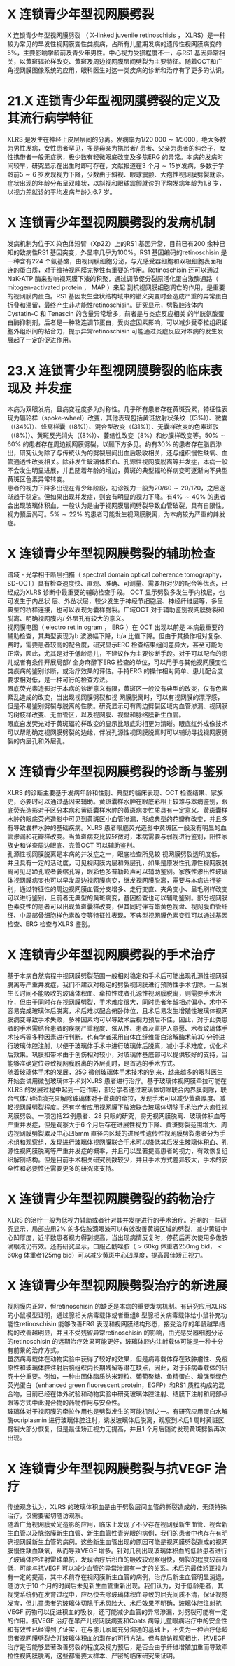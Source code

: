 # X 连锁青少年型视网膜劈裂  
X  连锁青少年型视网膜劈裂 （ X-linked juvenile retinoschisis ， XLRS）是一种较为常见的早发性视网膜变性类疾病，占所有儿童期发病的遗传性视网膜病变的$5\%$，主要影响学龄前及青少年男性。中心视力受损程度不一，与RS1 基因异常相关，以黄斑辐轮样改变、黄斑及周边视网膜层间劈裂为主要特征。随着OCT和广角视网膜图像系统的应用，眼科医生对这一类疾病的诊断和治疗有了更多的认识。  
# 21.X 连锁青少年型视网膜劈裂的定义及其流行病学特征  
XLRS 是发生在神经上皮层层间的分离。发病率为$1/20\;000\sim1/5000$，绝大多数为男性发病，女性患者罕见，多是母亲为携带者/ 患者、父亲为患者的纯合子，女性携带者一般无症状，极少数有轻微眼底改变及多焦ERG 的异常。本病的发病时间较早，研究显示在出生时即可存在，文献报道在3 个月$\sim15$岁发病，多数于学龄前$5\sim6$ 岁发现视力下降，少数由于斜视、眼球震颤、大疱性视网膜劈裂就诊。症状出现的年龄分布呈双峰状，以斜视和眼球震颤就诊的平均发病年龄为1.8 岁，以视力差就诊的平均发病年龄为6.7 岁。  
# X 连锁青少年型视网膜劈裂的发病机制  
发病机制为位于X 染色体短臂（Xp22）上的RS1 基因异常，目前已有200 余种已知的致病性RS1 基因突变，外显率几乎为$100\%$。RS1 基因编码的retinoschisin 是一种含有224 个氨基酸，由视网膜细胞分泌，与光感受器细胞和双极细胞表面相连的蛋白质，对于维持视网膜完整性有重要的作用。Retinoschisin 还可以通过NaK-ATP 酶来影响视网膜下液的积聚，通过调节促分裂原活化蛋白激酶通路（ mitogen-activated protein ， MAP ）来起 到抗视网膜细胞凋亡的作用，是重要的视网膜内蛋白。RS1 基因发生盘状结构域中的错义突变时会造成严重的异常蛋白折叠和滞留，最终产生非功能性retinoschisin。研究显示，劈裂腔液体内Cystatin-C  和 Tenascin  的含量异常增多，前者是与炎症反应相关 的半胱氨酸蛋白酶抑制剂，后者是一种粘连调节蛋白，受炎症因素影响，可以减少受牵拉组织细胞外组织间的粘合力，提示异常retinoschisin 可能通过炎症反应对本病的发生发展起了一定的促进作用。  
# 23.X 连锁青少年型视网膜劈裂的临床表现及 并发症  
本病为双眼发病，且病变程度多为对称性。几乎所有患者存在黄斑受累，特征性表现为辐轮样（spoke-wheel）改变，其他表现包括黄斑放射状条纹（$\left(3\%\right)$）、微囊（$\left(34\%\right)$）、蜂窝样囊（$(8\%)$）、混合型改变（$(31\%)$）、无囊样改变的色素斑驳（$(8\%)$）、黄斑反光消失（$(8\%)$）、萎缩性改变（$8\%$）和纱膜样改变等。$50\%\sim60\%$ 的患者存在周边视网膜劈裂，以颞下方多见。约有$30\%$ 的患者存在脂质渗出，研究认为除了与传统认为的劈裂层间出血后吸收相关，还与组织慢性缺氧、血管通透性改变相关。除非发生玻璃体积血、孔源性视网膜脱离等并发症，本病一般不会发生明显进展，并且随着年龄的增加，黄斑的典型辐轮样病变可逐渐向不典型黄斑区色素异常转变。  
患者的视力下降多出现在青少年阶段，初诊视力一般为$20/60\sim20/120$，之后逐渐趋于稳定。但如果出现并发症，则会有明显的视力下降。有$4\%\sim40\%$ 的患者会出现玻璃体积血，一般认为是由于视网膜层间劈裂导致血管破裂，具有自限性，视力预后尚可。$5\%\sim22\%$ 的患者可能发生视网膜脱离，为本病较为严重的并发症。  
# X 连锁青少年型视网膜劈裂的辅助检查  
谱域 -  光学相干断层扫描（ spectral domain optical coherence  tomography，SD-OCT）具有检查速度快、直观、准确、可测量、需要相对少的配合等优点，已经成为XLRS 诊断中最重要的辅助检查手段。 OCT  显示劈裂多发生于内核层，也可发生于内丛状 层、外丛状层，较少发生于神经节细胞层、神经纤维层等，多呈 典型的桥样连接，也可以表现为囊样劈裂。广域OCT 对于辅助鉴别视网膜劈裂和脱离、明确视网膜内/ 外层孔有较大的意义。  
视网膜电图（ electro ret in ogram ， ERG ）在 OCT  出现以前是 本病最重要的辅助检查，其典型表现为b 波波幅下降，b/a 比值下降。但由于其操作相对复杂、费时，需要患者较高的配合度，研究显示ERG 检查结果组间差异大，甚至可能为正常，因此，尤其是对于低龄患儿，不建议作为主要诊断手段。对于可以配合的患儿或者有条件开展局部/ 全身麻醉下ERG 检查的单位，可以用于与其他视网膜变性类疾病的鉴别诊断，或治疗效果的评估。手持ERG 的操作相对简单、患儿配合度要求相对低，是一种可行的检查方法。  
眼底荧光素造影对于本病的诊断意义有限，黄斑区一般没有典型的改变，仅有色素紊乱造成的改变，当出现视网膜劈裂和视 网膜脱离时，可以有视网膜的漂浮感，但是不易鉴别劈裂与脱离的性质。研究显示可有周边劈裂区域内血管渗漏、视网膜的树枝样改变、无血管区，以及视网膜、视盘和脉络膜新生血管。  
眼底自发荧光对于黄斑辐轮样改变的显示比眼底彩相更为清晰。眼底红外成像技术可以帮助确定视网膜劈裂的边缘，伴发孔源性视网膜脱离时可以辅助寻找视网膜劈裂的内层孔和外层孔。  
# X 连锁青少年型视网膜劈裂的诊断与鉴别  
XLRS 的诊断主要基于发病年龄和性别、典型的临床表现、OCT 检查结果、家族史，必要时可以通过基因来辅助。黄斑囊样水肿在眼底彩相上较难与本病鉴别，眼底荧光造影对于区分本病和黄斑囊样水肿的黄斑病变性质具有一定意义。黄斑囊样水肿的眼底荧光造影中可见到黄斑区小血管渗漏，形成典型的花瓣样改变，并且多有导致囊样水肿的基础疾病。XLRS 患者眼底荧光造影中黄斑区一般没有明显的血管渗漏和花瓣样改变。当黄斑病变比较轻微时，本病需要与弱视进行鉴别，阳性家族史和详查周边眼底、完善OCT 可以辅助鉴别。  
孔源性视网膜脱离是本病的并发症之一，眼底检查所见较 视网膜劈裂透明度低，并且具有一定的活动度，可见视网膜内层和外层孔，如果是原发性孔源性视网膜脱离可见马蹄孔或者萎缩孔等，眼彩色多普勒超声可以辅助鉴别。家族性渗出性玻璃体视网膜病变也可以早发周边视网膜病变，继发视网膜脱离，需要与本病进行鉴别，通过特征性的周边视网膜血管分支增多、走行变直、夹角变小、呈毛刷样改变可以进行鉴别，且前者无典型的黄斑病变，基因检查也可以辅助鉴别。部分视网膜色素变性的患者可以出现黄斑囊样改变，但其同时伴有蜡黄色视盘、视网膜血管纤细、中周部骨细胞样色素改变等特征性表现，不典型视网膜色素变性可以通过基因检查、ERG 检查与XLRS 鉴别。  
# X 连锁青少年型视网膜劈裂的手术治疗  
基于本病自然病程中视网膜劈裂范围一般相对稳定和手术后可能出现孔源性视网膜脱离等严重并发症，我们不建议对稳定的劈裂视网膜进行预防性手术切除。一旦发生长时间不能吸收的玻璃体积血、牵拉性或者孔源性视网膜脱离，则需要手术治疗，但由于同时存在视网膜劈裂，手术难度很大，同时患者年龄相对偏小，术中不容易完成玻璃体后脱离，术后难以配合俯卧体位，且术后易发生增殖性玻璃体视网膜病变导致手术失败，多种因素均可以导致术后视力预后不佳，因此，对于此类患者的手术需结合患者的疾病严重程度、依从性、患者及监护人意愿、术者玻璃体手术技巧等多种因素进行判断。也有学者采用自体血纤维蛋白溶解酶术前30 分钟进行玻璃体腔注射，以便于玻璃体手术中进行玻璃体后脱离，减小手术难度，优化术后效果。巩膜扣带术由于创伤相对较小，对玻璃体基底部可以提供较好的支持，当能够准确定位导致视网膜脱离的外层孔时，是首选的手术方式。  
随着玻璃体手术的发展，25G 微创玻璃体手术技术的到来，越来越多的眼科医生开始尝试用微创玻璃体手术对XLRS 患者进行治疗。基于玻璃体视网膜牵拉可能在XLRS 的发展过程中起到一定作用，部分学者通过玻璃体切除联合内界膜剥除，联合气体/ 硅油填充来解除玻璃体对于黄斑的牵拉，发现手术可以减少黄斑厚度、减轻视网膜劈裂程度。还有学者应用视网膜下放液联合玻璃体切除手术治疗大疱性视网膜劈裂。一项包括22例患者、28 只眼的研究，将无视网膜脱离、玻璃体积血等严重并发症，但是观察大于6 个月后存在进展性视力下降、黄斑劈裂范围增大、周边视网膜劈裂累及中心凹$5\mathrm{mm}$ 直径内区域的进展性遗传性视网膜劈裂患者分为手术组和观察组，发现进行玻璃体视网膜联合手术可以降低其后发生玻璃体积血、孔源性视网膜脱离等严重并发症的概率，并且可以显著提高患者的视力，有效恢复组织解剖结构。但是目前手术相关研究例数较少，并且手术方式差异较大，手术的安全性和必要性还需要更多的研究来支持。  
# X 连锁青少年型视网膜劈裂的药物治疗  
XLRS 的治疗一般为低视力辅助或者针对其并发症进行的手术治疗。近期的一些研究显示，局部应用$2\%$ 的多佐胺滴眼液可以有效改善黄斑区域的劈裂，减少黄斑中心凹厚度，近半数患者视力得到提高，当出现病情反复时，停药后再次使用多佐胺滴眼液仍有效。还有研究显示，口服乙酰唑胺（$>60\mathrm{kg}$ 体重者250mg bid，$<60\mathrm{kg}$ 体重者$125\mathrm{mg}$ bid）可以减少黄斑中心凹厚度，提高最佳矫正视力。  
# X 连锁青少年型视网膜劈裂治疗的新进展  
视网膜内正常，但retinoschisin 的缺乏是本病的重要发病机制。有研究应用XLRS 的小鼠模型证明，通过腺相关病毒载体或者重组8 型腺相关病毒载体给小鼠补充功能性retinoschisin 能够改善ERG 表现和视网膜结构形态，接受治疗的年龄越早结构的改善越明显，并且不受残留异常retinoschisin 的影响，由光感受器细胞分泌的retinoschisin 的远期治疗效果可能更好，玻璃体腔内注射载体可能是一种十分有前景的治疗方式。  
虽然病毒载体在动物实验中获得了较好的效果，但是病毒载体存在致肿瘤性、免疫原性和玻璃体腔注射后脑组织内长期残留等潜在缺点，因此，对于非病毒载体的研究十分重要。例如，一种由固体脂质纳米颗粒、葡萄聚糖、鱼精蛋白、增强型绿色荧光蛋白（enhanced green fluorescent protein，EGFP）和RS1 质粒构成的混合物，目前已经在体外试验和动物实验中研究玻璃体腔注射、结膜下注射和局部点眼等方式中此混合物的药物作用与安全性。  
玻璃体对于视网膜的牵拉作用也是劈裂发生的可能机制之一。有研究应用蛋白水解酶ocriplasmin 进行玻璃体腔注射，诱发玻璃体后脱离，观察到术后1 周时黄斑区劈裂大部分恢复，但是最佳矫正视力无提高，并且1 个月后随访发现黄斑劈裂再次出现。  
# X 连锁青少年型视网膜劈裂与抗VEGF 治疗  
传统观念认为，XLRS 的玻璃体积血是由于劈裂层间血管的撕裂造成的，无须特殊治疗，仅需要密切随访观察。  
随着广角视网膜荧光造影的应用，临床上发现了不少存在视网膜新生血管、视盘新生血管以及脉络膜新生血管、新生血管性青光眼的病例，我们的患者中也存在有明确视网膜新生血管的病例。这些新生血管出现的原因可能是视网膜劈裂造成的视网膜慢性缺血缺氧，从而导致VEGF 增多。针对几例出现玻璃体积血的低龄患者进行了玻璃体腔注射雷珠单抗，发现治疗后积血的吸收较观察组快，劈裂的程度较前降低，可能与抗VEGF 可以减少血管的异常渗漏有一定的关系。术后的最佳矫正视力有一定的提高，其中术前存在视网膜新生血管的病例，治疗后新生血管明显消退，随访大于10 个月的时间后未见新生血管重新出现。我们认为，对于低龄患者，其视觉系统仍在发育过程中，应尽快去除玻璃体积血导致的屈光间质不清，保证视觉发育，但儿童患者的玻璃体切除手术风险大、术后效果不明确，玻璃体腔注射抗VEGF 药物可以促进积血的吸收，还可能减少血管的异常渗漏，对劈裂可能有一定的作用。抗VEGF 治疗在早产儿视网膜病变和Coats 病等儿童眼病治疗中的安全性和有效性已经得到了证实，在与患儿家属充分沟通的基础上，不失为一种治疗低龄患者视网膜劈裂合并玻璃体积血的潜在的可行方法。但与随访观察相比，抗VEGF 治疗是否能够显著改善劈裂的程度及视力预后，是否会由于纤维增殖加重而导致牵拉性视网膜脱离，这些都需要大样本、严密的临床研究来证明。  
